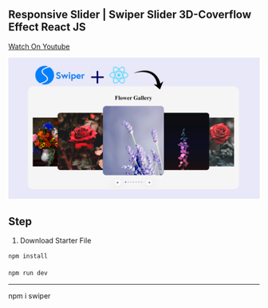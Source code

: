 ## Responsive Slider | Swiper Slider 3D-Coverflow Effect React JS

[Watch On Youtube](https://youtu.be/OtqxDT0IlHI)

![thumbnail](thumbnail.png)

## Step

1. Download Starter File

```javascript
npm install

npm run dev


```

---
npm i swiper